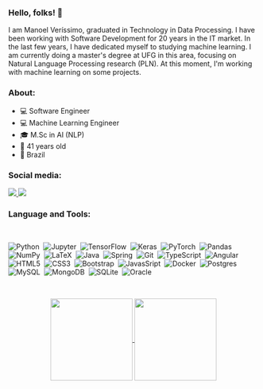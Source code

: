 ### Hello, folks! 👋

I am Manoel Veríssimo, graduated in Technology in Data Processing. I have been working with Software Development for 20 years in the IT market. In the last few years, I have dedicated myself to studying machine learning. I am currently doing a master's degree at UFG in this area, focusing on Natural Language Processing research (PLN). At this moment, I'm working with machine learning on some projects.

### About:

- 💻 Software Engineer
- 💻 Machine Learning Engineer
- 🎓 M.Sc in AI (NLP)
- 🎉 41 years old
- 📌 Brazil

### Social media:

  <a href="http://linkedin.com/in/manoel-verissimo/" alt="Linkedin">
    <img src="https://img.shields.io/badge/LinkedIn-0077B5?style=for-the-badge&logo=linkedin&logoColor=white" />
  </a>
  
  <a href="https://www.instagram.com/manoel_verissimo_santos/" alt="Instagram">
    <img src="https://img.shields.io/badge/Instagram-E4405F?style=for-the-badge&logo=instagram&logoColor=white"/>
  </a>

</br>

### Language and Tools:

</br>

![Python](https://img.shields.io/badge/Python-3776AB?style=for-the-badge&logo=python&logoColor=white)&nbsp;
![Jupyter](https://img.shields.io/badge/Jupyter%20-%23F37626.svg?&style=for-the-badge&logo=Jupyter&logoColor=white)&nbsp;
![TensorFlow](https://img.shields.io/badge/TensorFlow%20-%23FF6F00.svg?&style=for-the-badge&logo=TensorFlow&logoColor=white)&nbsp;
![Keras](https://img.shields.io/badge/Keras%20-%23D00000.svg?&style=for-the-badge&logo=Keras&logoColor=white)&nbsp;
![PyTorch](https://img.shields.io/badge/PyTorch%20-%23EE4C2C.svg?&style=for-the-badge&logo=PyTorch&logoColor=white)&nbsp;
![Pandas](https://img.shields.io/badge/pandas%20-%23150458.svg?&style=for-the-badge&logo=pandas&logoColor=white)&nbsp;
![NumPy](https://img.shields.io/badge/numpy%20-%23013243.svg?&style=for-the-badge&logo=numpy&logoColor=white)&nbsp;
![LaTeX](https://img.shields.io/badge/latex%20-%23008080.svg?&style=for-the-badge&logo=latex&logoColor=white)&nbsp;
![Java](https://img.shields.io/badge/Java-ED8B00?style=for-the-badge&logo=java&logoColor=white)&nbsp;
![Spring](https://img.shields.io/badge/Spring-6DB33F?style=for-the-badge&logo=spring&logoColor=white)&nbsp;
![Git](https://img.shields.io/badge/Git-F05032?style=for-the-badge&logo=git&logoColor=white)&nbsp;
![TypeScript](https://img.shields.io/badge/TypeScript-007ACC?style=for-the-badge&logo=typescript&logoColor=white)&nbsp;
![Angular](https://img.shields.io/badge/Angular-DD0031?style=for-the-badge&logo=angular&logoColor=white)&nbsp;
![HTML5](https://img.shields.io/badge/HTML5-E34F26?style=for-the-badge&logo=html5&logoColor=white)&nbsp;
![CSS3](https://img.shields.io/badge/CSS3-1572B6?style=for-the-badge&logo=css3&logoColor=white)&nbsp;
![Bootstrap](https://img.shields.io/badge/Bootstrap-563D7C?style=for-the-badge&logo=bootstrap&logoColor=white)&nbsp;
![JavasSript](https://img.shields.io/badge/JavaScript-F7DF1E?style=for-the-badge&logo=javascript&logoColor=black)&nbsp;
![Docker](https://img.shields.io/badge/docker%20-%230db7ed.svg?&style=for-the-badge&logo=docker&logoColor=white)&nbsp;
![Postgres](https://img.shields.io/badge/postgres-%23316192.svg?&style=for-the-badge&logo=postgresql&logoColor=white)&nbsp;
![MySQL](https://img.shields.io/badge/mysql-%2300f.svg?&style=for-the-badge&logo=mysql&logoColor=white)&nbsp;
![MongoDB](https://img.shields.io/badge/MongoDB-%234ea94b.svg?&style=for-the-badge&logo=mongodb&logoColor=white)&nbsp;
![SQLite](https://img.shields.io/badge/sqlite-%2307405e.svg?&style=for-the-badge&logo=sqlite&logoColor=white)&nbsp;
![Oracle](https://img.shields.io/badge/oracle%20-%23F00000.svg?&style=for-the-badge&logo=oracle&logoColor=white)&nbsp;

</br>

<p align="center">
   <a href="https://github.com/verissimomanoel?tab=repositories">
    <img
      align="center"
      height="165"
      src="https://github-readme-stats.vercel.app/api/top-langs/?username=verissimomanoel&langs_count=8&layout=compact&theme=dracula"
    />
  </a>
  
  <a href="https://github.com/verissimomanoel?tab=repositories">
    <img
      align="center"
      height="165"
      src="https://github-readme-stats.vercel.app/api?username=verissimomanoel&count_private=true&show_icons=true&custom_title=Github%20Status&hide=issues&theme=dracula"
    />
  </a>

</p>
